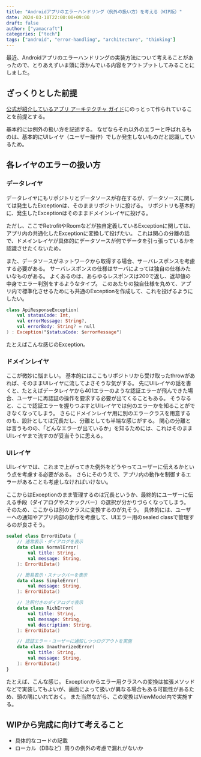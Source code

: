 ```yaml
---
title: "Androidアプリのエラーハンドリング（例外の扱い方）を考える（WIP版）"
date: 2024-03-10T22:00:00+09:00
draft: false
author: ["yamacraft"]
categories: ["tech"]
tags: ["android", "error-handling", "architecture", "thinking"]
---
```


最近、Androidアプリのエラーハンドリングの実装方法について考えることがあったので、とりあえずいま頭に浮かんでいる内容をアウトプットしてみることにしました。

## ざっくりとした前提

[公式が紹介しているアプリ アーキテクチャ ガイド](https://developer.android.com/topic/architecture?hl=ja)にのっとって作られていることを前提とする。

基本的には例外の扱い方を記述する。
なぜならそれ以外のエラーと呼ばれるものは、基本的にUIレイヤ（ユーザー操作）でしか発生しないものだと認識しているため。

## 各レイヤのエラーの扱い方

### データレイヤ

データレイヤにもリポジトリとデータソースが存在するが、データソースに関しては発生したExceptionは、そのままリポジトリに投げる。
リポジトリも基本的に、発生したExceptionはそのままドメインレイヤに投げる。

ただし、ここでRetrofitやRoomなどが独自定義しているExceptionに関しては、アプリ内の共通化したExceptionに変換して投げたい。
これは関心の分離の話で、ドメインレイヤが具体的にデータソースが何でデータを引っ張っているかを認識させたくないため。

また、データソースがネットワークから取得する場合、サーバレスポンスを考慮する必要がある。
サーバレスポンスの仕様はサーバによっては独自の仕様みたいなものがある。
よくあるのは、あらゆるレスポンスは200で返し、返却値の中身でエラー判別をするようなタイプ。
このあたりの独自仕様を丸めて、アプリ内で標準化させるためにも共通のExceptionを作成して、これを投げるようにしたい。

```kotlin
class ApiResponseException(
    val statusCode: Int,
    val errorMessage: String?,
    val errorBody: String? = null
) : Exception("$statusCode: $errorMessage")
```

たとえばこんな感じのException。

### ドメインレイヤ

ここが微妙に悩ましい。
基本的にはここもリポジトリから受け取ったthrowがあれば、そのままUIレイヤに流してよさそうな気がする。
先にUIレイヤの話を書くと、たとえばデータレイヤから401エラーのような認証エラーが飛んできた場合、ユーザーに再認証の操作を要求する必要が出てくることもある。
そうなると、ここで認証エラーを握りつぶすとUIレイヤでは何のエラーかを知ることができなくなってしまう。
さらにドメインレイヤ用に別のエラークラスを用意するのも、設計としては冗長だし、分離としても半端な感じがする。
関心の分離とは言うものの、「どんなエラーが出ているか」を知るためには、これはそのままUIレイヤまで流すのが妥当そうに思える。

### UIレイヤ

UIレイヤでは、これまで上がってきた例外をどうやってユーザーに伝えるかという点を考慮する必要がある。
さらにそのうえで、アプリ内の動作を制御するエラーがあることも考慮しなければいけない。

ここからはExceptionのまま管理するのは冗長というか、最終的にユーザーに伝える手段（ダイアログやスナックバー）の選択が分かりづらくなってしまう。
そのため、ここからは別のクラスに変換するのが丸そう。
具体的には、ユーザーへの通知やアプリ内部の動作を考慮して、UIエラー用のsealed classで管理するのが良さそう。

```kotlin
sealed class ErrorUiData {
    // 通常表示・ダイアログを表示
    data class NormalError(
        val title: String,
        val message: String,
    ): ErrorUiData()

    // 簡易表示・スナックバーを表示
    data class SimpleError(
        val message: String,
    ): ErrorUiData()

    // 注釈付きのダイアログで表示
    data class RichError(
        val title: String,
        val message: String,
        val description: String,
    ): ErrorUiData()

    // 認証エラー・ユーザーに通知しつつログアウトを実施
    data class UnauthorizedError(
        val title: String,
        val message: String,
    ): ErrorUiData()
}
```

たとえば、こんな感じ。
Exceptionからエラー用クラスへの変換は拡張メソッドなどで実装してもよいが、画面によって扱いが異なる場合もある可能性があるため、頭の隅にいれておく。
また当然ながら、この変換はViewModel内で実施する。

## WIPから完成に向けて考えること

- 具体的なコードの記載
- ローカル（DBなど）周りの例外の考慮で漏れがないか